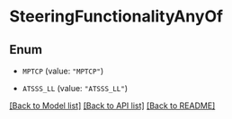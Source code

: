 # SteeringFunctionalityAnyOf

## Enum


* `MPTCP` (value: `"MPTCP"`)

* `ATSSS_LL` (value: `"ATSSS_LL"`)


[[Back to Model list]](../README.md#documentation-for-models) [[Back to API list]](../README.md#documentation-for-api-endpoints) [[Back to README]](../README.md)


